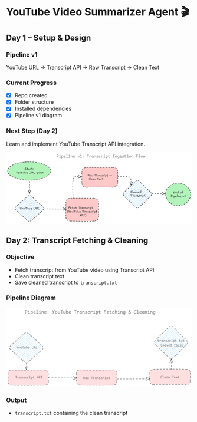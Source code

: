 # YouTube Video Summarizer Agent 🎬

## Day 1 – Setup & Design

### Pipeline v1

YouTube URL → Transcript API → Raw Transcript → Clean Text

### Current Progress

- [x] Repo created
- [x] Folder structure
- [x] Installed dependencies
- [x] Pipeline v1 diagram

### Next Step (Day 2)

Learn and implement YouTube Transcript API integration.

![Pipeline v1](docs/pipeline_v1.png)

## Day 2: Transcript Fetching & Cleaning

### Objective

- Fetch transcript from YouTube video using Transcript API
- Clean transcript text
- Save cleaned transcript to `transcript.txt`

### Pipeline Diagram

![Transcript Pipeline](docs/day2_transcript_pipeline.png)

### Output

- `transcript.txt` containing the clean transcript

